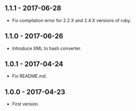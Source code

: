 ## 1.1.1 - 2017-06-28

  - Fix compilation error for 2.2.X and 2.4.X versions of ruby.

## 1.1.0 - 2017-06-26

  - Introduce XML to hash converter.

## 1.0.1 - 2017-04-24

  - Fix README.md.

## 1.0.0 - 2017-04-23

  - First version.
